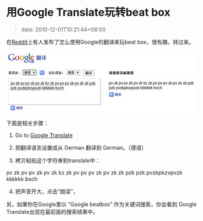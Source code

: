 # 用Google Translate玩转beat box
>date: 2010-12-01T10:21:44+08:00


在[Reddit](http://www.reddit.com/r/todayilearned/comments/ed39q/til_how_to_make_google_beatbox_for_you/)上有人发布了怎么使用Google的翻译来玩beat box，很有趣，转过来。



![](/assets/images/google_beat_box.jpg "Google 翻译 玩转 Beat box")


下面是相关步骤：


1) Go to [Google Translate](https://translate.google.com/)


2) 把翻译语言设置成从 German 翻译到 German。（德语）


3) 拷贝粘贴这个字符串到translate中：  

pv zk pv pv zk pv zk kz zk pv pv pv zk pv zk zk pzk pzk pvzkpkzvpvzk kkkkkk bsch


4) 把声音开大，点击“朗读”，


另，如果你在Google里以 “Google beatbox” 作为关键词搜索，你会看到 Google Translate出现在最前面的搜索结果中。





